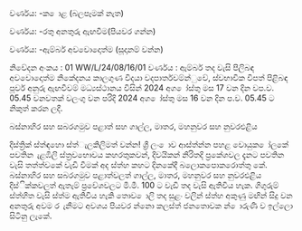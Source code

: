 වර්ණය: -ක ොළ (බලපෑමක් නැත)

වර්ණය: -රතු අනතුරු ඇඟවීම(පියවර ගන්න)

වර්ණය: -ඇම්බර් අවවොදොත්ම (සූදානම් වන්න)

නිවේදන අංකය : 01 WW/L/24/08/16/01 වර්ණය : ඇම්බර් තද වැසි පිලිබඳ අවවොදොත්ම නිකේදනය කාලගුණ විදයා වදපාර්තවම්න්ුවේ, ස්වභාවික විපත් පිළිබඳ පූර්ව අනුරු ඇඟවීවම් මධ්‍යස්ථානය විසින් 2024 අග ෝස්තු මස 17 වන දින වප.ව. 05.45 වනවතක් වලංගු වන පරිදි 2024 අග ෝස්තු මස 16 වන දින ප.ව. 05.45 ට නිකුත් කරන ලදී.

බස්නාහිර සහ සබරගමුව පළාත් සහ ගාල්ල, මාතර, මහනුවර සහ නුවරඑළිය

දිස්ත්‍රික් ස්ත්‍ඳහො ස්ත්‍ැලකිලිමත් වන්න! ශ්‍රී ලං ොව ආස්ත්‍න්න පහළ වොයුක ෝලකේ පවතින ැළඹිලි ස්ත්‍රවභොවය කහරතුකවන්, දිවයිකන් නිරිතදි ප්‍රකේශවල දැනට පවතින වැසි තත්ත්වකේ වැඩි වීමක් අද ස්ත්‍හ කහට දිනකේදී බලොකපොකරොත්තු කේ. බස්නාහිර සහ සබරගමුව පළාත්වලත් ගාල්ල, මාතර, මහනුවර සහ නුවරඑළිය දිස්ික්කවලත් ඇතැම් ප්‍රවේශවලට මි.මී. 100 ට වැඩි තද වැසි ඇතිවිය හැක. ගිගුරුම් ස්ත්‍හිත වැසි ස්ත්‍ම ඇතිවිය හැකි තොව ොලි තද සුළං වලින් ස්ත්‍හ අකුණු මඟින් සිදු වන අනතුරු අවම ර ැනීමට අවශය පියවර න්නො කලස්ත්‍ ජනතොවක න් ොරුණි ව ඉල්ලො සිටිනු ලැකේ.
